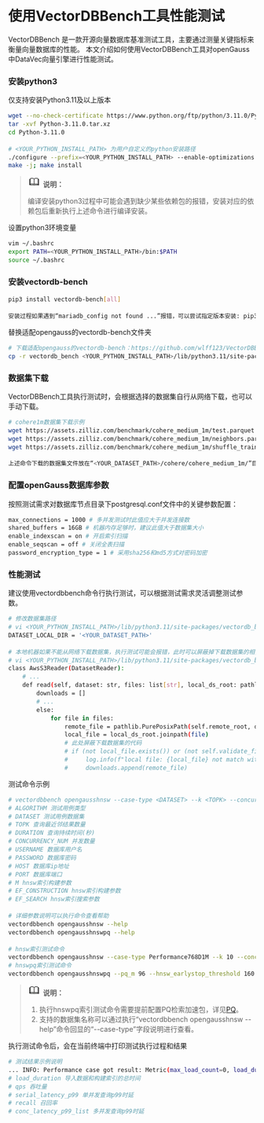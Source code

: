 # 使用VectorDBBench工具性能测试
VectorDBBench 是一款开源向量数据库基准测试工具，主要通过测量关键指标来衡量向量数据库的性能。
本文介绍如何使用VectorDBBench工具对openGauss中DataVec向量引擎进行性能测试。

### 安装python3
仅支持安装Python3.11及以上版本
```bash
wget --no-check-certificate https://www.python.org/ftp/python/3.11.0/Python-3.11.0.tar.xz
tar -xvf Python-3.11.0.tar.xz
cd Python-3.11.0

# <YOUR_PYTHON_INSTALL_PATH> 为用户自定义的python安装路径
./configure --prefix=<YOUR_PYTHON_INSTALL_PATH> --enable-optimizations
make -j; make install
```
>![](figures/icon-note.png) **说明：**
>
>编译安装python3过程中可能会遇到缺少某些依赖包的报错，安装对应的依赖包后重新执行上述命令进行编译安装。

设置python3环境变量
```bash
vim ~/.bashrc
export PATH=<YOUR_PYTHON_INSTALL_PATH>/bin:$PATH
source ~/.bashrc
```
### 安装vectordb-bench
```bash
pip3 install vectordb-bench[all]

安装过程如果遇到“mariadb_config not found ...”报错，可以尝试指定版本安装: pip3 install vectordb-bench[all]==0.0.22
```
替换适配opengauss的vectordb-bench文件夹
```bash
# 下载适配opengauss的vectordb-bench：https://github.com/wlff123/VectorDBBench.git
cp -r vectordb_bench <YOUR_PYTHON_INSTALL_PATH>/lib/python3.11/site-packages/
```
### 数据集下载
VectorDBBench工具执行测试时，会根据选择的数据集自行从网络下载，也可以手动下载。
```bash
# cohere1m数据集下载示例
wget https://assets.zilliz.com/benchmark/cohere_medium_1m/test.parquet --no-check-certificate
wget https://assets.zilliz.com/benchmark/cohere_medium_1m/neighbors.parquet --no-check-certificate
wget https://assets.zilliz.com/benchmark/cohere_medium_1m/shuffle_train.parquet --no-check-certificate

上述命令下载的数据集文件放在“<YOUR_DATASET_PATH>/cohere/cohere_medium_1m/”目录下。
```
### 配置openGauss数据库参数
按照测试需求对数据库节点目录下postgresql.conf文件中的关键参数配置：
```bash
max_connections = 1000 # 多并发测试时此值应大于并发连接数
shared_buffers = 16GB # 机器内存足够时，建议此值大于数据集大小
enable_indexscan = on # 开启索引扫描
enable_seqscan = off # 关闭全表扫描
password_encryption_type = 1 # 采用sha256和md5方式对密码加密
```
### 性能测试
建议使用vectordbbench命令行执行测试，可以根据测试需求灵活调整测试参数。
```bash
# 修改数据集路径
# vi <YOUR_PYTHON_INSTALL_PATH>/lib/python3.11/site-packages/vectordb_bench/__init__.py
DATASET_LOCAL_DIR = '<YOUR_DATASET_PATH>'

# 本地机器如果不能从网络下载数据集，执行测试可能会报错，此时可以屏蔽掉下载数据集的相关代码
# vi <YOUR_PYTHON_INSTALL_PATH>/lib/python3.11/site-packages/vectordb_bench/backend/data_source.py
class AwsS3Reader(DatasetReader):
    # ...
    def read(self, dataset: str, files: list[str], local_ds_root: pathlib.Path):
        downloads = []
        # ...
        else:
            for file in files:
                remote_file = pathlib.PurePosixPath(self.remote_root, dataset, file)
                local_file = local_ds_root.joinpath(file)
                # 此处屏蔽下载数据集的代码
                # if (not local_file.exists()) or (not self.validate_file(remote_file, local_file)):
                #     log.info(f"local file: {local_file} not match with remote: {remote_file}; add to downloading list")
                #     downloads.append(remote_file)
```
测试命令示例
```bash
# vectordbbench opengausshnsw --case-type <DATASET> --k <TOPK> --concurrency-duration <DURATION> --num-concurrency <CONCURRENCY_NUM> --user-name <USERNAME> --password <PASSWORD> --host <HOST> --port <PORT> --db-name <DB_NAME> --m <M> --ef-construction <EF_CONSTRUCTION> --ef-search <EF_SEARCH>
# ALGORITHM 测试用例类型
# DATASET 测试用例数据集
# TOPK 查询最近邻结果数量
# DURATION 查询持续时间(秒)
# CONCURRENCY_NUM 并发数量
# USERNAME 数据库用户名
# PASSWORD 数据库密码
# HOST 数据库ip地址
# PORT 数据库端口
# M hnsw索引构建参数
# EF_CONSTRUCTION hnsw索引构建参数
# EF_SEARCH hnsw索引搜索参数

# 详细参数说明可以执行命令查看帮助
vectordbbench opengausshnsw --help
vectordbbench opengausshnswpq --help

# hnsw索引测试命令
vectordbbench opengausshnsw --case-type Performance768D1M --k 10 --concurrency-duration 60 --num-concurrency 1 --user-name gaussdb --password YourPassword --host 127.0.0.1 --port 5432 --db-name postgres --m 16 --ef-construction 200 --ef-search 200
# hnswpq索引测试命令
vectordbbench opengausshnswpq --pq_m 96 --hnsw_earlystop_threshold 160 --case-type Performance768D1M --k 10 --concurrency-duration 60 --num-concurrency 1 --user-name gaussdb --password YourPassword --host 127.0.0.1 --port 5432 --db-name postgres --m 16 --ef-construction 200 --ef-search 200
```
>![](figures/icon-note.png) **说明：**
>
>1. 执行hnswpq索引测试命令需要提前配置PQ检索加速包，详见[PQ](../DataVec/PQ.md)。
>2. 支持的数据集名称可以通过执行“vectordbbench opengausshnsw --help”命令回显的“--case-type”字段说明进行查看。

执行测试命令后，会在当前终端中打印测试执行过程和结果
```bash
# 测试结果示例说明
... INFO: Performance case got result: Metric(max_load_count=0, load_duration=xxx, qps=xxx, serial_latency_p99=xxx, recall=xxx, ndcg=xxx, conc_num_list=xxx, conc_qps_list=xxx, conc_latency_p99_list=xxx, conc_latency_avg_list=xxx)...
# load_duration 导入数据和构建索引的总时间
# qps 吞吐量
# serial_latency_p99 单并发查询p99时延
# recall 召回率
# conc_latency_p99_list 多并发查询p99时延
```
